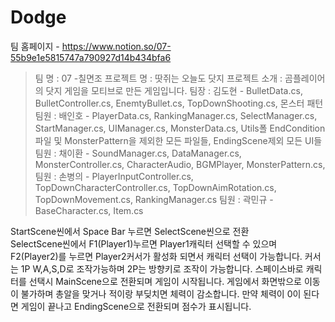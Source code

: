 # Dodge
팀 홈페이지 - https://www.notion.so/07-55b9e1e5815747a790927d14b434bfa6

>팀 명 : 07 -칠면조 
>프로젝트 명 : 땃쥐는 오늘도 닷지
>프로젝트 소개 : 곰플레이어의 닷지 게임을 모티브로 만든 게임입니다.
>팀장 : 김도현 - BulletData.cs, BulletController.cs, EnemtyBullet.cs, TopDownShooting.cs, 몬스터 패턴
>팀원 : 배인호 - PlayerData.cs, RankingManager.cs, SelectManager.cs, StartManager.cs, UIManager.cs, MonsterData.cs, Utils폴 EndCondition파일 및 MonsterPattern을 제외한 모든 파일들, EndingScene제외 모든 UI들
>팀원 : 채이환 - SoundManager.cs, DataManager.cs, MonsterController.cs, CharacterAudio, BGMPlayer, MonsterPattern.cs,
>팀원 : 손병의 - PlayerInputController.cs, TopDownCharacterController.cs, TopDownAimRotation.cs, TopDownMovement.cs, RankingManager.cs
>팀원 : 곽민규 - BaseCharacter.cs, Item.cs

StartScene씬에서 Space Bar 누르면 SelectScene씬으로 전환   
SelectScene씬에서 F1(Player1)누르면 Player1캐릭터 선택할 수 있으며 F2(Player2)를 누르면 Player2커서가 활성화 되면서 캐릭터 선택이 가능합니다.
커서는 1P W,A,S,D로 조작가능하며 2P는 방향키로 조작이 가능합니다.
스페이스바로 캐릭터를 선택시 MainScene으로 전환되며 게임이 시작됩니다.
게임에서 화면밖으로 이동이 불가하며 총알을 맞거나 적이랑 부딪치면 체력이 감소합니다.
만약 체력이 0이 된다면 게임이 끝나고 EndingScene으로 전환되며 점수가 표시됩니다.
